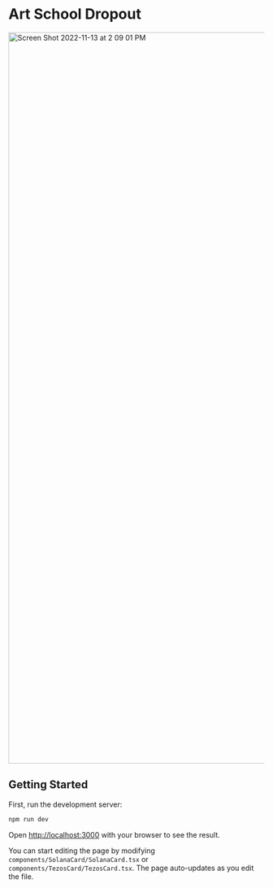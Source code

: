 # Art School Dropout
<img width="1440" alt="Screen Shot 2022-11-13 at 2 09 01 PM" src="https://user-images.githubusercontent.com/23249402/201534537-13a99fe6-9c0f-4d9f-a59d-e861ef20ea85.png">

## Getting Started

First, run the development server:

```bash
npm run dev
```

Open [http://localhost:3000](http://localhost:3000) with your browser to see the result.

You can start editing the page by modifying `components/SolanaCard/SolanaCard.tsx` or `components/TezosCard/TezosCard.tsx`. The page auto-updates as you edit the file.
